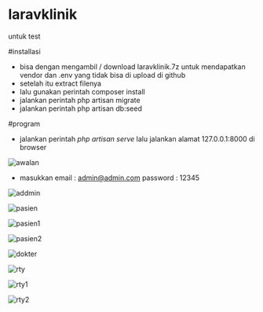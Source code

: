 # laravklinik
untuk test

#installasi

- bisa dengan mengambil / download laravklinik.7z untuk mendapatkan vendor dan .env yang tidak bisa di upload di github
- setelah itu extract filenya
- lalu gunakan perintah composer install
- jalankan perintah php artisan migrate
- jalankan perintah php artisan db:seed

#program

- jalankan perintah <i> php artisan serve </i> lalu jalankan alamat 127.0.0.1:8000 di browser

![awalan](https://github.com/user-attachments/assets/00d91230-f28a-46fa-b493-2e3eca9c28ab)


- masukkan
  email : admin@admin.com
  password : 12345
  
![addmin](https://github.com/user-attachments/assets/52bb1179-7eac-4516-b9da-44c6015de006)


![pasien](https://github.com/user-attachments/assets/df7c09ab-fd49-48b1-b1f4-f5ab8219d84a)


![pasien1](https://github.com/user-attachments/assets/5be7aaec-e131-4cbe-8aa5-d2ffd14779c7)


![pasien2](https://github.com/user-attachments/assets/d3f96f6a-6438-42b2-8443-7ef0ac951044)

![dokter](https://github.com/user-attachments/assets/29e8bc73-eb02-4ddd-939b-0e2bafc54553)


![rty](https://github.com/user-attachments/assets/0eb538fa-f567-4de9-aa88-212d2947f48d)

![rty1](https://github.com/user-attachments/assets/bebbad82-5160-4d0a-a319-9897ddf6d0da)


![rty2](https://github.com/user-attachments/assets/1039d2cc-e294-4946-bfb2-ea325d2c0908)





